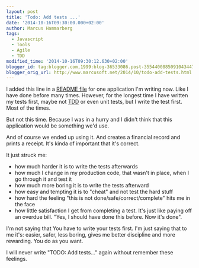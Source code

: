 ```yaml
---
layout: post
title: 'Todo: Add tests ...'
date: '2014-10-16T09:30:00.000+02:00'
author: Marcus Hammarberg
tags:
  - Javascript
  - Tools
  - Agile
  - TDD
modified_time: '2014-10-16T09:30:12.630+02:00'
blogger_id: tag:blogger.com,1999:blog-36533086.post-3554400885091043447
blogger_orig_url: http://www.marcusoft.net/2014/10/todo-add-tests.html
---
```



<div dir="ltr" style="text-align: left;" trbidi="on">

I added this line in a
<a href="https://github.com/marcusoftnet/Kwitansi/blob/master/README"
target="_blank">README file</a> for one application I'm writing now.
Like I have done before many times. However, for the longest time I have
written my tests first, maybe not
<a href="http://en.wikipedia.org/wiki/Test-driven_development"
target="_blank">TDD</a> or even unit tests, but I write the test first.
Most of the times.

But not this time. Because I was in a hurry and I didn't think that this
application would be something we'd use.

And of course we ended up using it. And creates a financial record and
prints a receipt. It's kinda of important that it's correct.

It just struck me:


-   how much harder it is to write the tests afterwards
-   how much I change in my production code, that wasn't in place, when
    I go through it and test it
-   how much more boring it is to write the tests afterward
-   how easy and tempting it is to "cheat" and not test the hard stuff
-   how hard the feeling "this is not done/safe/correct/complete" hits
    me in the face
-   how little satisfaction I get from completing a test. It's just like
    paying off an overdue bill. "Yes, I should have done this before.
    Now it's done". 

<div>

I'm not saying that You have to write your tests first. I'm just saying
that to me it's: easier, safer, less boring, gives me better discipline
and more rewarding. You do as you want. 

</div>

<div>



</div>

<div>

I will never write "TODO: Add tests..." again without remember these
feelings. 

</div>

</div>
